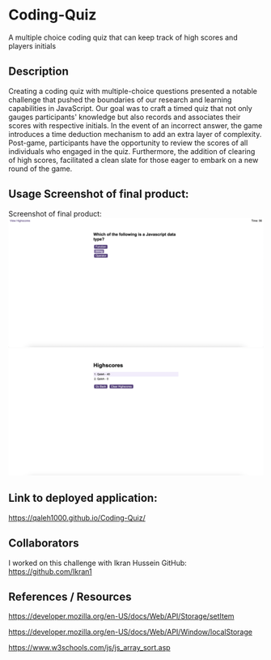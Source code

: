 # Coding-Quiz

A multiple choice coding quiz that can keep track of high scores and players initials

## Description

Creating a coding quiz with multiple-choice questions presented a notable challenge that pushed the boundaries of our research and learning capabilities in JavaScript. Our goal was to craft a timed quiz that not only gauges participants' knowledge but also records and associates their scores with respective initials. In the event of an incorrect answer, the game introduces a time deduction mechanism to add an extra layer of complexity. Post-game, participants have the opportunity to review the scores of all individuals who engaged in the quiz.
Furthermore, the addition of clearing of high scores, facilitated a clean slate for those eager to embark on a new round of the game.

## Usage Screenshot of final product:

Screenshot of final product:
![Demonstration 1 ](./Assets/Screenshot%20one.png)
![Demonstration 2 ](./Assets/Screenshot%20two.png)

## Link to deployed application:

https://qaleh1000.github.io/Coding-Quiz/

## Collaborators

I worked on this challenge with Ikran Hussein GitHub: https://github.com/Ikran1

## References / Resources

https://developer.mozilla.org/en-US/docs/Web/API/Storage/setItem

https://developer.mozilla.org/en-US/docs/Web/API/Window/localStorage

https://www.w3schools.com/js/js_array_sort.asp
